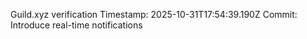 Guild.xyz verification
Timestamp: 2025-10-31T17:54:39.190Z
Commit: Introduce real-time notifications